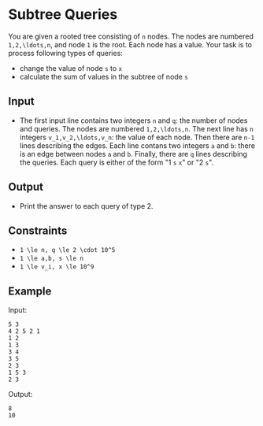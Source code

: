 # Subtree Queries 

You are given a rooted tree consisting of ```n``` nodes. The nodes are numbered ```1,2,\ldots,n```, and node ```1``` is the root. Each node has a value.
Your task is to process following types of queries:

- change the value of node ```s``` to ```x```
- calculate the sum of values in the subtree of node ```s```

## Input
- The first input line contains two integers ```n``` and ```q```: the number of nodes and queries. The nodes are numbered ```1,2,\ldots,n```.
The next line has ```n``` integers ```v_1,v_2,\ldots,v_n```: the value of each node.
Then there are ```n-1``` lines describing the edges. Each line contans two integers ```a``` and ```b```: there is an edge between nodes ```a``` and ```b```.
Finally, there are ```q``` lines describing the queries. Each query is either of the form "1 ```s``` ```x```" or "2 ```s```".
## Output
- Print the answer to each query of type 2.
## Constraints

- ```1 \le n, q \le 2 \cdot 10^5```
- ```1 \le a,b, s \le n```
- ```1 \le v_i, x \le 10^9```

## Example
Input:
```
5 3
4 2 5 2 1
1 2
1 3
3 4
3 5
2 3
1 5 3
2 3
```

Output:
```
8
10
```
